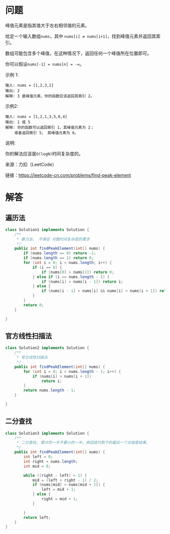 # 问题

峰值元素是指其值大于左右相邻值的元素。

给定一个输入数组`nums`，其中 `nums[i] ≠ nums[i+1]`，找到峰值元素并返回其索引。

数组可能包含多个峰值，在这种情况下，返回任何一个峰值所在位置即可。

你可以假设`nums[-1] = nums[n] = -∞`。

示例 1:

    输入: nums = [1,2,3,1]
    输出: 2
    解释: 3 是峰值元素，你的函数应该返回其索引 2。
    
示例2:

    输入: nums = [1,2,1,3,5,6,4]
    输出: 1 或 5 
    解释: 你的函数可以返回索引 1，其峰值元素为 2；
        或者返回索引 5， 其峰值元素为 6。
说明:

你的解法应该是`O(logN)`时间复杂度的。

来源：力扣（LeetCode）

链接：https://leetcode-cn.com/problems/find-peak-element

# 解答

## 遍历法


```java
class Solution1 implements Solution {
    /**
     * 暴力法， 不满足 对数时间复杂度的要求
     */
    public int findPeakElement(int[] nums) {
        if (nums.length == 0) return -1;
        if (nums.length == 1) return 0;
        for (int i = 0; i < nums.length; i++) {
            if (i == 0) {
                if (nums[0] > nums[1]) return 0;
            } else if (i == nums.length - 1) {
                if (nums[i] > nums[i - 1]) return i;
            } else {
                if (nums[i - 1] < nums[i] && nums[i] > nums[i + 1]) return i;
            }
        }
        return 0;
    }

}
```
## 官方线性扫描法
```java
class Solution2 implements Solution {
    /**
     * 官方线性扫描法
     */
    public int findPeakElement(int[] nums) {
        for (int i = 0; i < nums.length - 1; i++) {
            if (nums[i] > nums[i + 1])
                return i;
        }
        return nums.length - 1;
    }

}

```
## 二分查找
```java
class Solution3 implements Solution {
    /**
     * 二分查找, 要大的一半不要小的一半，来回迭代剩下的最后一个点就是结果。
     */
    public int findPeakElement(int[] nums) {
        int left = 0;
        int right = nums.length;
        int mid = 0;

        while ((right - left) > 1) {
            mid = (left + right - 1) / 2;
            if (nums[mid] < nums[mid + 1]) {
                left = mid + 1;
            } else {
                right = mid + 1;
            }

        }
        return left;
    }
}

```